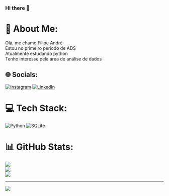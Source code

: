 ### Hi there 👋
# 💫 About Me:
Olá, me chamo Filipe André<br>Estou no primeiro período de ADS<br>Atualmente estudando python<br>Tenho interesse pela área de análise de dados<br>


## 🌐 Socials:
[![Instagram](https://img.shields.io/badge/Instagram-%23E4405F.svg?logo=Instagram&logoColor=white)](https://instagram.com/f_andr3) [![LinkedIn](https://img.shields.io/badge/LinkedIn-%230077B5.svg?logo=linkedin&logoColor=white)](https://linkedin.com/in/filipe-andré-16b1bb239) 

# 💻 Tech Stack:
![Python](https://img.shields.io/badge/python-3670A0?style=for-the-badge&logo=python&logoColor=ffdd54) ![SQLite](https://img.shields.io/badge/sqlite-%2307405e.svg?style=for-the-badge&logo=sqlite&logoColor=white)
# 📊 GitHub Stats:
![](https://github-readme-stats.vercel.app/api?username=Flipedds&theme=dark&hide_border=true&include_all_commits=false&count_private=true)<br/>
![](https://github-readme-streak-stats.herokuapp.com/?user=Flipedds&theme=dark&hide_border=true)<br/>
![](https://github-readme-stats.vercel.app/api/top-langs/?username=Flipedds&theme=dark&hide_border=true&include_all_commits=false&count_private=true&layout=compact)

---
[![](https://visitcount.itsvg.in/api?id=Flipedds&icon=0&color=0)](https://visitcount.itsvg.in)

<!-- Proudly created with GPRM ( https://gprm.itsvg.in ) -->
<!--
**Flipedds/Flipedds** é um repositório ✨ _special_ ✨ porque seu `README.md` (este arquivo) aparece no seu perfil do GitHub.

Here are some ideas to get you started:

- 🔭 I’m currently working on ...
- 🌱 I’m currently learning ...
- 👯 I’m looking to collaborate on ...
- 🤔 I’m looking for help with ...
- 💬 Ask me about ...
- 📫 How to reach me: ...
- 😄 Pronouns: ...
- ⚡ Fun fact: ...
-->
